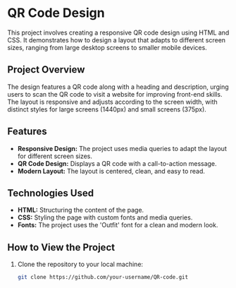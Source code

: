 # QR Code Design

This project involves creating a responsive QR code design using HTML and CSS. It demonstrates how to design a layout that adapts to different screen sizes, ranging from large desktop screens to smaller mobile devices.

## Project Overview

The design features a QR code along with a heading and description, urging users to scan the QR code to visit a website for improving front-end skills. The layout is responsive and adjusts according to the screen width, with distinct styles for large screens (1440px) and small screens (375px).

## Features

- **Responsive Design:** The project uses media queries to adapt the layout for different screen sizes.
- **QR Code Design:** Displays a QR code with a call-to-action message.
- **Modern Layout:** The layout is centered, clean, and easy to read.

## Technologies Used

- **HTML:** Structuring the content of the page.
- **CSS:** Styling the page with custom fonts and media queries.
- **Fonts:** The project uses the 'Outfit' font for a clean and modern look.

## How to View the Project

1. Clone the repository to your local machine:
   ```bash
   git clone https://github.com/your-username/QR-code.git
